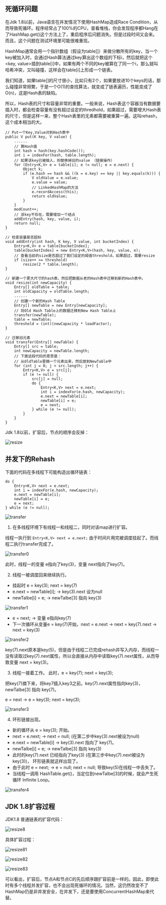 ## 死循环问题
在Jdk 1.8以前，Java语言在并发情况下使用HashMap造成Race Condition，从而导致死循环。程序经常占了100%的CPU，查看堆栈，你会发现程序都Hang在了HashMap.get()这个方法上了，重启程序后问题消失。但是过段时间又会来。而且，这个问题在测试环境里可能很难重现。
    
HashMap通常会用一个指针数组（假设为table[]）来做分散所有的key，当一个key被加入时，会通过Hash算法通过key算出这个数组的下标i，然后就把这个<key, value>插到table[i]中，如果有两个不同的key被算在了同一个i，那么就叫哈希冲突，又叫碰撞，这样会在table[i]上形成一个链表。
    
我们知道，如果table[]的尺寸很小，比如只有2个，如果要放进10个keys的话，那么碰撞非常频繁，于是一个O(1)的查找算法，就变成了链表遍历，性能变成了O(n)，这是Hash表的缺陷。
    
所以，Hash表的尺寸和容量非常的重要。一般来说，Hash表这个容器当有数据要插入时，都会检查容量有没有超过设定的thredhold，如果超过，需要增大Hash表的尺寸，但是这样一来，整个Hash表里的无素都需要被重算一遍。这叫rehash，这个成本相当的大。
    

```java7
// Put一个Key,Value对到Hash表中
public V put(K key, V value) {
    ......
    // 算Hash值
    int hash = hash(key.hashCode());
    int i = indexFor(hash, table.length);
    // 如果该key已被插入，则替换掉旧的value （链接操作）
    for (Entry<K,V> e = table[i]; e != null; e = e.next) {
        Object k;
        if (e.hash == hash && ((k = e.key) == key || key.equals(k))) {
            V oldValue = e.value;
            e.value = value;
            // LinkedHashMap的方法
            e.recordAccess(this);
            return oldValue;
        }
    }
    modCount++;
    // 该key不存在，需要增加一个结点
    addEntry(hash, key, value, i);
    return null;
}

// 检查容量是否超标
void addEntry(int hash, K key, V value, int bucketIndex) {
    Entry<K,V> e = table[bucketIndex];
    table[bucketIndex] = new Entry<K,V>(hash, key, value, e);
    // 查看当前的size是否超过了我们设定的阈值threshold，如果超过，需要resize
    if (size++ >= threshold)
        resize(2 * table.length);
}

// 新建一个更大尺寸的hash表，然后把数据从老的Hash表中迁移到新的Hash表中。
void resize(int newCapacity) {
    Entry[] oldTable = table;
    int oldCapacity = oldTable.length;
    ......
    // 创建一个新的Hash Table
    Entry[] newTable = new Entry[newCapacity];
    // 将Old Hash Table上的数据迁移到New Hash Table上
    transfer(newTable);
    table = newTable;
    threshold = (int)(newCapacity * loadFactor);
}

// 迁移旧元素
void transfer(Entry[] newTable) {
    Entry[] src = table;
    int newCapacity = newTable.length;
    // 下面这段代码的意思是：
    // 从OldTable里摘一个元素出来，然后放到NewTable中
    for (int j = 0; j < src.length; j++) {
        Entry<K,V> e = src[j];
        if (e != null) {
            src[j] = null;
            do {
                Entry<K,V> next = e.next;
                int i = indexFor(e.hash, newCapacity);
                e.next = newTable[i];
                newTable[i] = e;
                e = next;
            } while (e != null);
        }
    }
}
```
    
Jdk 1.8以前，扩容后，节点的顺序会反掉：
    
![resize](../../../../resources/images/collection/hashmap-resize.png) 
    

## 并发下的Rehash
下面的代码在多线程下可能构造出循环链表：
    
```
do {
    Entry<K,V> next = e.next;
    int i = indexFor(e.hash, newCapacity);
    e.next = newTable[i];
    newTable[i] = e;
    e = next;
} while (e != null);
```
    
![transfer](../../../../resources/images/collection/hashmap-transfer.jpg) 
    
1. 在多线程环境下有线程一和线程二，同时对该map进行扩容。
    
线程一执行到 `Entry<K,V> next = e.next;` 由于时间片用完被调度挂起了。而线程二执行transfer完成了。
    
![transfer0](../../../../resources/images/collection/hashmap-transfer0.jpg) 
    
此时，线程一的变量 e指向了key(3)，变量 next指向了key(7)。
    

2. 线程一被调度回来继续执行。

- 挂起时 e = key(3); next = key(7)
- e.next = newTable[i]; -> key(3).next 设为null
- newTalbe[i] = e; -> newTalbe[3] 指向 key(3)
    
![transfer1](../../../../resources/images/collection/hashmap-transfer1.jpg) 
    
- e = next; -> 变量 e指向key(7)
- 下一次循环从变量e = key(7)开始，next = e.next -> next = key(7).next -> next = key(3)
    
![transfer2](../../../../resources/images/collection/hashmap-transfer2.jpg) 
    
key(7).next原本是key(5)，但是由于线程二已完成rehash并写入内存，而线程一没有读取过key(7).next属性，所以会直接从内存中读取key(7).next属性，从而导致变量 next = key(3)。
    

3. 线程一接着工作。
此时，e = key(7); next = key(3);
    
把key(7)摘下来，将key7插入key3之前。key(7).next属性指向key(3)，newTalbe[3] 指向 key(7)。
    
e = next -> e = key(3); next = key(3);
    
![transfer3](../../../../resources/images/collection/hashmap-transfer3.jpg) 
    

4. 环形链接出现。
- 新的循环从 e = key(3); 开始。
- next = e.next; -> next = null; (在第二步中key(3).next被设为null)
- e.next = newTable[i] -> key(3).next 指向了 key(7)。
- newTalbe[i] = e; -> newTalbe[3] 指向 key(3)
- 此时的key(7).next 已经指向了key(3) (在第三步中key(7).next被设为key(3))， 环形链表就这样出现了。
- 由于此时 e = next; -> e = null; next = null; 导致key(5)在线程一中丢失了。
- 当线程一调用 HashTable.get()，当定位到newTalbe[3]的时候，就会产生死循环 Infinite Loop。
    
![transfer4](../../../../resources/images/collection/hashmap-transfer4.jpg) 
    

## JDK 1.8扩容过程
JDK1.8 普通链表的扩容代码：
    
![resize8](../../../../resources/images/collection/hashmap-resize8.png) 
    
具体扩容过程：
    
![resize81](../../../../resources/images/collection/hashmap-resize81.png) 
    

![resize82](../../../../resources/images/collection/hashmap-resize82.png) 
    

![resize83](../../../../resources/images/collection/hashmap-resize83.png) 
    
可以看出，扩容后，节点A和节点C的先后顺序跟扩容前是一样的。因此，即使此时有多个线程并发扩容，也不会出现死循环的情况。当然，这仍然改变不了HashMap仍是非并发安全，在并发下，还是要使用ConcurrentHashMap来代替。
    

    